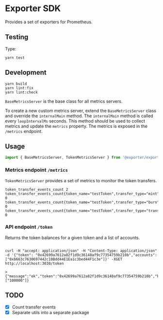 # Exporter SDK

Provides a set of exporters for Prometheus.

## Testing

Type:

```
yarn test
```

<!--
`yarn  test` is equivalent to: the following commands:
```
yarn hardhat node
```

And in another terminal, type:

```
yarn hardhat test
``` -->

## Development

```
yarn build
yarn lint:fix
yarn lint:check
```

`BaseMetricsServer` is the base class for all metrics servers.

To create a new custom metrics server, extend the `BaseMetricsServer` class and override the `internalMain` method. The `internalMain` method is called every `loopIntervalMs` seconds. This method should be used to collect metrics and update the `metrics` property. The metrics is exposed in the `/metrics` endpoint.

## Usage

```ts
import { BaseMetricsServer, TokenMetricsServer } from '@exporter/exporter-sdk'
```

### Metrics endpoint `/metrics`

`TokenMetricsServer` provides a set of metrics to monitor the token transfers.

```
token_transfer_events_count 2
token_transfer_events_count{token_name="testToken",transfer_type="mint"} 0
token_transfer_events_count{token_name="testToken",transfer_type="burn"} 0
token_transfer_events_count{token_name="testToken",transfer_type="transfer"} 0
```

### API endpoint `/token`

Returns the token balances for a given token and a list of accounts.

```

curl -H "accept: application/json" -H "Content-Type: application/json" -d '{"token": "0x42699a7612a82f1d9c36148af9c77354759b210b","accounts":["0xb663c7630697442c10Bdd44E1Ea1c3bed44F1c3e"]}' -XGET http://localhost:3030/token

> {"message":"ok","token":"0x42699a7612a82f1d9c36148af9c77354759b210b","balances":["100000"]}

```

## TODO

- [x] Count transfer events
- [x] Separate utils into a separate package
